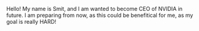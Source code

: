 Hello! My name is Smit, and I am wanted to become CEO of NVIDIA in future. I am preparing from now, as this could be benefitical for me, as my goal is really HARD!
